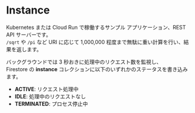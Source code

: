 Instance
===

Kubernetes または Cloud Run で稼働するサンプル アプリケーション、REST API サーバーです。  
`/sqrt` や `/pi` など URI に応じて 1,000,000 程度まで無駄に重い計算を行い、結果を返します。

バックグラウンドでは 3 秒おきに処理中のリクエスト数を監視し、  
Firestore の **instance** コレクションに以下のいずれかのステータスを書き込みます。

- **ACTIVE**: リクエスト処理中
- **IDLE**: 処理中のリクエストなし
- **TERMINATED**: プロセス停止中
